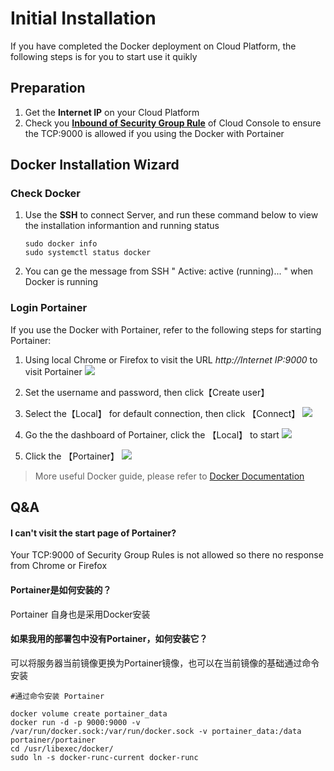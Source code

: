 # Initial Installation

If you have completed the Docker deployment on Cloud Platform, the following steps is for you to start use it quikly

## Preparation

1. Get the **Internet IP** on your Cloud Platform
2. Check you **[Inbound of Security Group Rule](https://support.websoft9.com/docs/faq/tech-instance.html)** of Cloud Console to ensure the TCP:9000 is allowed if you using the Docker with Portainer

## Docker Installation Wizard

### Check Docker

1. Use the **SSH** to connect Server, and run these command below to view the installation informantion and running status
   ```
   sudo docker info
   sudo systemctl status docker
   ```
2. You can ge the message from SSH " Active: active (running)... " when Docker is running

### Login Portainer

If you use the Docker with Portainer, refer to the following steps for starting Portainer:

1. Using local Chrome or Firefox to visit the URL *http://Internet IP:9000* to visit Portainer
   ![](http://libs.websoft9.com/Websoft9/DocsPicture/zh/docker/portainer/portainer-login-websoft9.png)

2. Set the username and password, then click【Create user】 

3. Select the【Local】 for default connection, then click 【Connect】
   ![](http://libs.websoft9.com/Websoft9/DocsPicture/zh/docker/portainer/portainer-loginconnect-websoft9.png)

4. Go the the dashboard of Portainer, click the 【Local】 to start
   ![](http://libs.websoft9.com/Websoft9/DocsPicture/zh/docker/portainer/portainer-bkselect-websoft9.png)

5. Click the 【Portainer】 
   ![](http://libs.websoft9.com/Websoft9/DocsPicture/zh/docker/portainer/portainer-pcontainer-websoft9.png)

> More useful Docker guide, please refer to [Docker Documentation](https://docs.docker.com/)

## Q&A

#### I can't visit the start page of Portainer?

Your TCP:9000 of Security Group Rules is not allowed so there no response from Chrome or Firefox

#### Portainer是如何安装的？

Portainer 自身也是采用Docker安装

#### 如果我用的部署包中没有Portainer，如何安装它？

可以将服务器当前镜像更换为Portainer镜像，也可以在当前镜像的基础通过命令安装

~~~
#通过命令安装 Portainer

docker volume create portainer_data
docker run -d -p 9000:9000 -v /var/run/docker.sock:/var/run/docker.sock -v portainer_data:/data portainer/portainer
cd /usr/libexec/docker/
sudo ln -s docker-runc-current docker-runc
~~~
